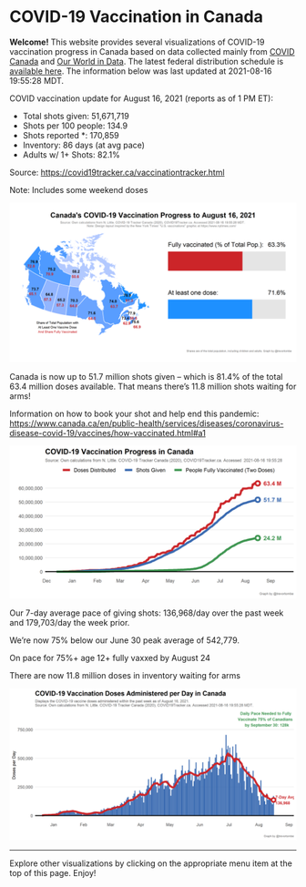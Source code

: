 COVID-19 Vaccination in Canada
==============================

**Welcome!** This website provides several visualizations of COVID-19
vaccination progress in Canada based on data collected mainly from
[COVID Canada](https://covid19tracker.ca/vaccinationtracker.html) and
[Our World in Data](https://ourworldindata.org/covid-vaccinations). The
latest federal distribution schedule is [available
here](https://www.canada.ca/en/public-health/services/diseases/2019-novel-coronavirus-infection/prevention-risks/covid-19-vaccine-treatment/vaccine-rollout.html).
The information below was last updated at 2021-08-16 19:55:28 MDT.

COVID vaccination update for August 16, 2021 (reports as of 1 PM ET):

-   Total shots given: 51,671,719
-   Shots per 100 people: 134.9
-   Shots reported \*: 170,859
-   Inventory: 86 days (at avg pace)
-   Adults w/ 1+ Shots: 82.1%

Source:
<a href="https://covid19tracker.ca/vaccinationtracker.html" class="uri">https://covid19tracker.ca/vaccinationtracker.html</a>

Note: Includes some weekend doses

![](Plots/plot_main.png)

Canada is now up to 51.7 million shots given – which is 81.4% of the
total 63.4 million doses available. That means there’s 11.8 million
shots waiting for arms!

Information on how to book your shot and help end this pandemic:
<a href="https://www.canada.ca/en/public-health/services/diseases/coronavirus-disease-covid-19/vaccines/how-vaccinated.html#a1" class="uri">https://www.canada.ca/en/public-health/services/diseases/coronavirus-disease-covid-19/vaccines/how-vaccinated.html#a1</a>

![](Plots/plot_total.png)

Our 7-day average pace of giving shots: 136,968/day over the past week
and 179,703/day the week prior.

We’re now 75% below our June 30 peak average of 542,779.

On pace for 75%+ age 12+ fully vaxxed by August 24

There are now 11.8 million doses in inventory waiting for arms

![](Plots/pace_national.png)

------------------------------------------------------------------------

Explore other visualizations by clicking on the appropriate menu item at
the top of this page. Enjoy!
